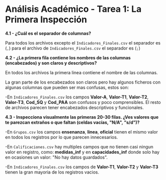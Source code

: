# Análisis Académico - Tarea 1: La Primera Inspección

**4.1 - ¿Cuál es el separador de columnas?**  

Para todos los archivos excepto el `Indicadores_Finales.csv` el separador es (`,`) para el archivo de `Indicadores_Finales.csv` el separador es (`;`)

**4.2 - ¿La primera fila contiene los nombres de las columnas (encabezados) y son claros y descriptivos?** 

En todos los archivos la primera linea contiene el nombre de las columnas.

La gran parte de los encabezados son claros pero hay algunos ficheros con algunas columnas que pueden ser mas confusas, estos son:

  -En `Indicadores_Finales.csv` los campos **Valor-A**, **Valor-T1**, **Valor-T2**, **Valor-T3**, **Cod_SQ** y **Cod_PAA** son confusos y poco comprensibles. El resto de archivos parecen tener encabezados descriptivos y funcionales.

**4.3 - Inspecciona visualmente las primeras 20-30 filas. ¿Ves valores que te parezcan extraños o que faltan (celdas vacías, "N/A", "s/d")?**

  -En `Grupos.csv` los campos **ensenanza**, **linea**, **oficial** tienen el mismo valor en todos los registros por lo que parecen innecesarios.

  -En `Calificaciones.csv` hay multiples campos que no tienen casi ningun valor en  registro, como: **medidas_inf** y en **capacidades_inf** donde solo hay en ocasiones un valor: "No hay datos guardados".

  -En `Indicadores_Finales.csv` los campos de **Valor-T1**, **Valor-T2** y **Valor-T3** tienen la gran mayoria de los registros vacios.
  

